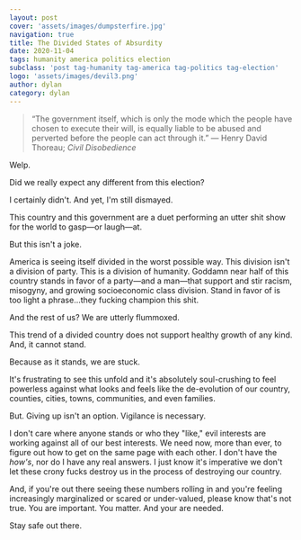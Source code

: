 ```yaml
---
layout: post
cover: 'assets/images/dumpsterfire.jpg'
navigation: true
title: The Divided States of Absurdity
date: 2020-11-04
tags: humanity america politics election
subclass: 'post tag-humanity tag-america tag-politics tag-election' 
logo: 'assets/images/devil3.png'
author: dylan
category: dylan
---
```


> “The government itself, which is only the mode which the people have chosen to execute their will, is equally liable to be abused and perverted before the people can act through it.”
> &mdash; Henry David Thoreau; _Civil Disobedience_ 

Welp.

Did we really expect any different from this election?

I certainly didn't. And yet, I'm still dismayed.

This country and this government are a duet performing an utter shit show for the world to gasp&mdash;or laugh&mdash;at.

But this isn't a joke.

America is seeing itself divided in the worst possible way. This division isn't a division of party. This is a division of humanity. Goddamn near half of this country stands in favor of a party&mdash;and a man&mdash;that support and stir racism, misogyny, and growing socioeconomic class division. Stand in favor of is too light a phrase...they fucking champion this shit.

And the rest of us? We are utterly flummoxed. 

This trend of a divided country does not support healthy growth of any kind. And, it cannot stand.

Because as it stands, we are stuck.

It's frustrating to see this unfold and it's absolutely soul-crushing to feel powerless against what looks and feels like the de-evolution of our country, counties, cities, towns, communities, and even families.

But. Giving up isn't an option. Vigilance is necessary. 

I don't care where anyone stands or who they "like," evil interests are working against all of our best interests. We need now, more than ever, to figure out how to get on the same page with each other. I don't have the _how's_, nor do I have any real answers. I just know it's imperative we don't let these crony fucks destroy us in the process of destroying our country.

And, if you're out there seeing these numbers rolling in and you're feeling increasingly marginalized or scared or under-valued, please know that's not true. You are important. You matter. And your are needed.

Stay safe out there.
